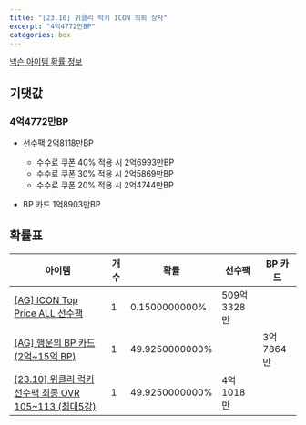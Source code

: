 ```yaml
---
title: "[23.10] 위클리 럭키 ICON 의뢰 상자"
excerpt: "4억4772만BP"
categories: box
---
```

[넥슨 아이템 확률 정보](http://iteminfo.nexon.com/probability/fco?sn=7623)

## 기댓값
### 4억4772만BP
- 선수팩 2억8118만BP
  - 수수료 쿠폰 40% 적용 시 2억6993만BP
  - 수수료 쿠폰 30% 적용 시 2억5869만BP
  - 수수료 쿠폰 20% 적용 시 2억4744만BP

- BP 카드 1억8903만BP

## 확률표

|아이템|개수|확률|선수팩|BP 카드|
|---|---|---|---|---|
|[[AG] ICON Top Price ALL 선수팩](/player/5724)|1|0.1500000000%|509억3328만||
|[[AG] 행운의 BP 카드 (2억~15억 BP)](/bp/7628)|1|49.9250000000%||3억7864만|
|[[23.10] 위클리 럭키 선수팩 최종 OVR 105~113 (최대5강)](/player/7607)|1|49.9250000000%|4억1018만||
